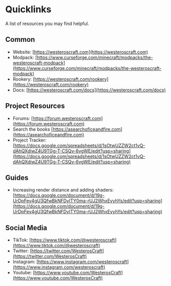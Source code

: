# Quicklinks

A list of resources you may find helpful.

## Common

- Website: [https://westeroscraft.com](https://westeroscraft.com)
- Modpack: [https://www.curseforge.com/minecraft/modpacks/the-westeroscraft-modpack](https://www.curseforge.com/minecraft/modpacks/the-westeroscraft-modpack)
- Rookery: [https://westeroscraft.com/rookery](https://westeroscraft.com/rookery)
- Docs: [https://westeroscraft.com/docs](https://westeroscraft.com/docs)

## Project Resources

- Forums: [https://forum.westeroscraft.com](https://forum.westeroscraft.com)
- Search the books [https://asearchoficeandfire.com](https://asearchoficeandfire.com)
- Project Tracker: [https://docs.google.com/spreadsheets/d/1sOtwUZZW2ct1vQ-dAhQXdiwZ4U9TGg-T-CSQv-6vgWE/edit?usp=sharing](https://docs.google.com/spreadsheets/d/1sOtwUZZW2ct1vQ-dAhQXdiwZ4U9TGg-T-CSQv-6vgWE/edit?usp=sharing)

## Guides

- Increasing render distance and adding shaders: [https://docs.google.com/document/d/19g-UrDpFey4gU3QfwBkNFDyITY0ma-rUJ2WhxEyyhYs/edit?usp=sharing](https://docs.google.com/document/d/19g-UrDpFey4gU3QfwBkNFDyITY0ma-rUJ2WhxEyyhYs/edit?usp=sharing)

## Social Media

- TikTok: [https://www.tiktok.com/@westeroscraft](https://www.tiktok.com/@westeroscraft)
- Twitter: [https://twitter.com/WesterosCraft](https://twitter.com/WesterosCraft)
- Instagram: [https://www.instagram.com/westeroscraft](https://www.instagram.com/westeroscraft)
- Youtube:  [https://www.youtube.com/WesterosCraft](https://www.youtube.com/WesterosCraft)
